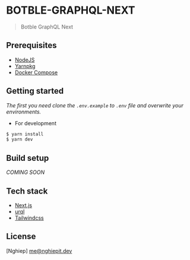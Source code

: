 # BOTBLE-GRAPHQL-NEXT

> Botble GraphQL Next

## Prerequisites

- [NodeJS](https://nodejs.org)
- [Yarnpkg](https://yarnpkg.com)
- [Docker Compose](https://docs.docker.com/compose/install)

## Getting started

_The first you need clone the `.env.example` to `.env` file and overwrite your environments._

- For development

```bash
$ yarn install
$ yarn dev
```

## Build setup

_COMING SOON_

## Tech stack

- [Next.js](https://nextjs.org)
- [urql](https://github.com/FormidableLabs/urql)
- [Tailwindcss](https://tailwindcss.com)

## License

[Nghiep] <me@nghiepit.dev>
